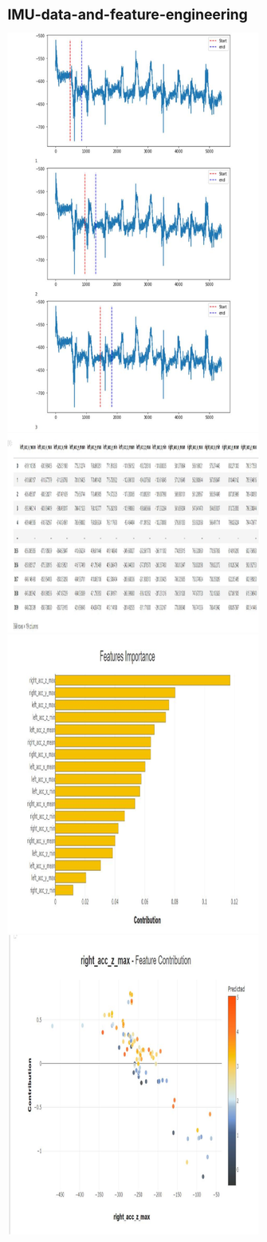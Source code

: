 # IMU-data-and-feature-engineering

<img width="1200" height="800" src="https://github.com/MachineLs/IMU-data-and-feature-engineering/blob/main/img/1.jpg"/>
<img width="2000" height="400" src="https://github.com/MachineLs/IMU-data-and-feature-engineering/blob/main/img/4.jpg"/>
<img width="1200" height="600" src="https://github.com/MachineLs/IMU-data-and-feature-engineering/blob/main/img/2.jpg"/>
<img width="1200" height="600" src="https://github.com/MachineLs/IMU-data-and-feature-engineering/blob/main/img/3.jpg"/>
